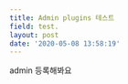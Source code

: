 ```yaml
---
title: Admin plugins 테스트
field: test.
layout: post
date: '2020-05-08 13:58:19'
---
```


admin 등록해봐요
